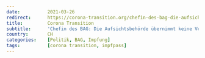 ```yaml
---
date:          2021-03-26
redirect:      https://corona-transition.org/chefin-des-bag-die-aufsichtsbehorde-ubernimmt-keine-verantwortung-fur-das
title:         Corona Transition
subtitle:      'Chefin des BAG: Die Aufsichtsbehörde übernimmt keine Verantwortung für das Datenleck beim Impfausweis'
country:       CH
categories:    [Politik, BAG, Impfung]
tags:          [corona transition, impfpass]
---
```

